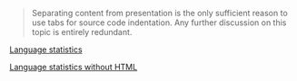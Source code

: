 > Separating content from presentation is the only sufficient reason to use tabs
> for source code indentation. Any further discussion on this topic is entirely
> redundant.

[Language statistics](https://github-readme-stats.vercel.app/api/top-langs/?username=mikomatyk)

[Language statistics without HTML](https://github-readme-stats.vercel.app/api/top-langs/?username=mikomatyk&hide=html)

<!-- Below is the original default content provided by GitHub -->

<!-- ## Hi there 👋 -->

<!--
**mikomatyk/mikomatyk** is a ✨ _special_ ✨ repository because its `README.md` (this file) appears on your GitHub profile.

Here are some ideas to get you started:

- 🔭 I’m currently working on ...
- 🌱 I’m currently learning ...
- 👯 I’m looking to collaborate on ...
- 🤔 I’m looking for help with ...
- 💬 Ask me about ...
- 📫 How to reach me: ...
- 😄 Pronouns: ...
- ⚡ Fun fact: ...
-->
